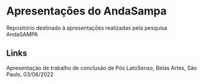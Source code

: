 # Apresentações do AndaSampa    

Repositório destinado à apresentações realizadas pela pesquisa AndaSAMPA

## Links

Apresentação de trabalho de conclusão de Pós LatoSenso, Belas Artes, São Paulo, 03/06/2022

